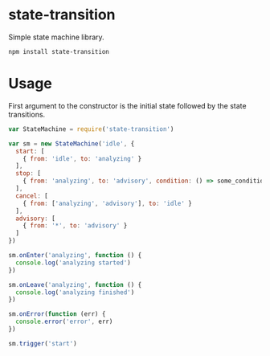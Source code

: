 # state-transition

Simple state machine library.

    npm install state-transition

# Usage

First argument to the constructor is the initial state followed by the state transitions.

```javascript
var StateMachine = require('state-transition')

var sm = new StateMachine('idle', {
  start: [
    { from: 'idle', to: 'analyzing' }
  ],
  stop: [
    { from: 'analyzing', to: 'advisory', condition: () => some_condition }
  ],
  cancel: [
    { from: ['analyzing', 'advisory'], to: 'idle' }
  ],
  advisory: [
    { from: '*', to: 'advisory' }
  ]
})

sm.onEnter('analyzing', function () {
  console.log('analyzing started')
})

sm.onLeave('analyzing', function () {
  console.log('analyzing finished')
})

sm.onError(function (err) {
  console.error('error', err)
})

sm.trigger('start')
```
